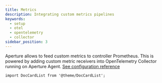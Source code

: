 ```yaml
---
title: Metrics
description: Integrating custom metrics pipelines
keywords:
  - setup
  - otel
  - opentelemetry
  - collector
sidebar_position: 3
---
```


Aperture allows to feed custom metrics to controller Prometheus. This is powered
by adding custom metric receivers into OpenTelemetry Collector running on
Aperture Agent. [See configuration reference][config]

```mdx-code-block
import DocCardList from '@theme/DocCardList';
```

<DocCardList />

[config]: /reference/configuration/agent.md#custom-metrics-config
